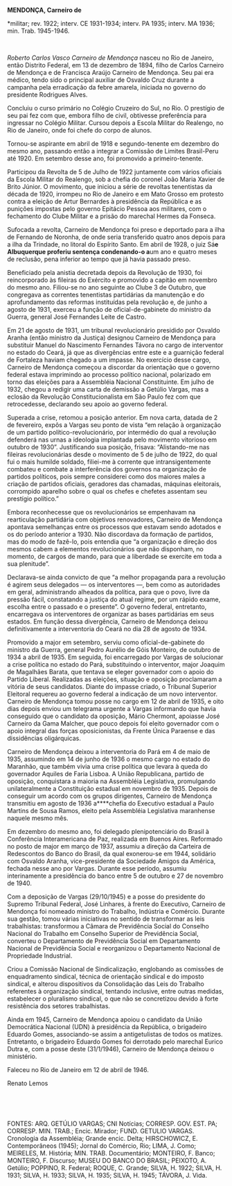 **MENDONÇA, Carneiro de**

\*militar; rev. 1922; interv. CE 1931-1934; interv. PA 1935; interv. MA
1936; min. Trab. 1945-1946.

 

*Roberto Carlos Vasco Carneiro de Mendonça* nasceu no Rio de Janeiro,
então Distrito Federal, em 13 de dezembro de 1894, filho de Carlos
Carneiro de Mendonça e de Francisca Araújo Carneiro de Mendonça. Seu pai
era médico, tendo sido o principal auxiliar de Osvaldo Cruz durante a
campanha pela erradicação da febre amarela, iniciada no governo do
presidente Rodrigues Alves.

Concluiu o curso primário no Colégio Cruzeiro do Sul, no Rio. O
prestígio de seu pai fez com que, embora filho de civil, obtivesse
preferência para ingressar no Colégio Militar. Cursou depois a Escola
Militar do Realengo, no Rio de Janeiro, onde foi chefe do corpo de
alunos.

Tornou-se aspirante em abril de 1918 e segundo-tenente em dezembro do
mesmo ano, passando então a integrar a Comissão de Limites Brasil-Peru
até 1920. Em setembro desse ano, foi promovido a primeiro-tenente.

Participou da Revolta de 5 de Julho de 1922 juntamente com vários
oficiais da Escola Militar do Realengo, sob a chefia do coronel João
Maria Xavier de Brito Júnior. O movimento, que iniciou a série de
revoltas tenentistas da década de 1920, irrompeu no Rio de Janeiro e em
Mato Grosso em protesto contra a eleição de Artur Bernardes à
presidência da República e as punições impostas pelo governo Epitácio
Pessoa aos militares, com o fechamento do Clube Militar e a prisão do
marechal Hermes da Fonseca.

Sufocada a revolta, Carneiro de Mendonça foi preso e deportado para a
ilha de Fernando de Noronha, de onde seria transferido quatro anos
depois para a ilha da Trindade, no litoral do Espírito Santo. Em abril
de 1928, o juiz Sá****e Albuquerque proferiu sentença condenando-o
a****um ano e quatro meses de reclusão, pena inferior ao tempo que já
havia passado preso.

Beneficiado pela anistia decretada depois da Revolução de 1930, foi
reincorporado às fileiras do Exército e promovido a capitão em novembro
do mesmo ano. Filiou-se no ano seguinte ao Clube 3 de Outubro, que
congregava as correntes tenentistas partidárias da manutenção e do
aprofundamento das reformas instituídas pela revolução e, de junho a
agosto de 1931, exerceu a função de oficial-de-gabinete do ministro da
Guerra, general José Fernandes Leite de Castro.

Em 21 de agosto de 1931, um tribunal revolucionário presidido por
Osvaldo Aranha (então ministro da Justiça) designou Carneiro de Mendonça
para substituir Manuel do Nascimento Fernandes Távora no cargo de
interventor no estado do Ceará, já que as divergências entre este e a
guarnição federal de Fortaleza haviam chegado a um impasse. No exercício
desse cargo, Carneiro de Mendonça começou a discordar da orientação que
o governo federal estava imprimindo ao processo político nacional,
polarizado em torno das eleições para a Assembléia Nacional
Constituinte. Em julho de 1932, chegou a redigir uma carta de demissão a
Getúlio Vargas, mas a eclosão da Revolução Constitucionalista em São
Paulo fez com que retrocedesse, declarando seu apoio ao governo federal.

Superada a crise, retomou a posição anterior. Em nova carta, datada de 2
de fevereiro, expôs a Vargas seu ponto de vista “em relação à
organização de um partido político-revolucionário, por intermédio do
qual a revolução defenderá nas urnas a ideologia implantada pelo
movimento vitorioso em outubro de 1930”. Justificando sua posição,
frisava: “Alistando-me nas fileiras revolucionárias desde o movimento de
5 de julho de 1922, do qual fui o mais humilde soldado, filiei-me à
corrente que intransigentemente combateu e combate a interferência dos
governos na organização de partidos políticos, pois sempre considerei
como dos maiores males a criação de partidos oficiais, geradores das
chamadas, máquinas eleitorais, corrompido aparelho sobre o qual os
chefes e chefetes assentam seu prestígio político.”

Embora reconhecesse que os revolucionários se empenhavam na
rearticulação partidária com objetivos renovadores, Carneiro de Mendonça
apontava semelhanças entre os processos que estavam sendo adotados e os
do período anterior a 1930. Não discordava da formação de partidos, mas
do modo de fazê-lo, pois entendia que “a organização e direção dos
mesmos cabem a elementos revolucionários que não disponham, no momento,
de cargos de mando, para que a liberdade se exercite em toda a sua
plenitude”.

Declarava-se ainda convicto de que “a melhor propaganda para a revolução
é agirem seus delegados — os interventores —, bem como as autoridades em
geral, administrando alheados da política, para que o povo, livre da
pressão fácil, constatando a justiça do atual regime, por um rápido
exame, escolha entre o passado e o presente”. O governo federal,
entretanto, encarregava os interventores de organizar as bases
partidárias em seus estados. Em função dessa divergência, Carneiro de
Mendonça deixou definitivamente a interventoria do Ceará no dia 28 de
agosto de 1934.

Promovido a major em setembro, serviu como oficial-de-gabinete do
ministro da Guerra, general Pedro Aurélio de Góis Monteiro, de outubro
de 1934 a abril de 1935. Em seguida, foi encarregado por Vargas de
solucionar a crise política no estado do Pará, substituindo o
interventor, major Joaquim de Magalhães Barata, que tentava se eleger
governador com o apoio do Partido Liberal. Realizadas as eleições,
situação e oposição proclamaram a vitória de seus candidatos. Diante do
impasse criado, o Tribunal Superior Eleitoral requereu ao governo
federal a indicação de um novo interventor. Carneiro de Mendonça tomou
posse no cargo em 12 de abril de 1935, e oito dias depois enviou um
telegrama urgente a Vargas informando que havia conseguido que o
candidato da oposição, Mário Chermont, apoiasse José Carneiro da Gama
Malcher, que pouco depois foi eleito governador com o apoio integral das
forças oposicionistas, da Frente Única Paraense e das dissidências
oligárquicas.

Carneiro de Mendonça deixou a interventoria do Pará em 4 de maio de
1935, assumindo em 14 de junho de 1936 o mesmo cargo no estado do
Maranhão, que também vivia uma crise política que levara à queda do
governador Aquiles de Faria Lisboa. A União Republicana, partido de
oposição, conquistara a maioria na Assembléia Legislativa, promulgando
unilateralmente a Constituição estadual em novembro de 1935. Depois de
conseguir um acordo com os grupos dirigentes, Carneiro de Mendonça
transmitiu em agosto de 1936 a****chefia do Executivo estadual a Paulo
Martins de Sousa Ramos, eleito pela Assembléia Legislativa maranhense
naquele mesmo mês.

Em dezembro do mesmo ano, foi delegado plenipotenciário do Brasil à
Conferência Interamericana de Paz, realizada em Buenos Aires. Reformado
no posto de major em março de 1937, assumiu a direção da Carteira de
Redescontos do Banco do Brasil, da qual exonerou-se em 1944, solidário
com Osvaldo Aranha, vice-presidente da Sociedade Amigos da América,
fechada nesse ano por Vargas. Durante esse período, assumiu
interinamente a presidência do banco entre 5 de outubro e 27 de novembro
de 1940.

Com a deposição de Vargas (29/10/1945) e a posse do presidente do
Supremo Tribunal Federal, José Linhares, à frente do Executivo, Carneiro
de Mendonça foi nomeado ministro do Trabalho, Indústria e Comércio.
Durante sua gestão, tomou várias iniciativas no sentido de transformar
as leis trabalhistas: transformou a Câmara de Previdência Social do
Conselho Nacional do Trabalho em Conselho Superior de Previdência
Social, converteu o Departamento de Previdência Social em Departamento
Nacional de Previdência Social e reorganizou o Departamento Nacional de
Propriedade Industrial.

Criou a Comissão Nacional de Sindicalização, englobando as comissões de
enquadramento sindical, técnica de orientação sindical e do imposto
sindical, e alterou dispositivos da Consolidação das Leis do Trabalho
referentes à organização sindical, tentando inclusive, entre outras
medidas, estabelecer o pluralismo sindical, o que não se concretizou
devido à forte resistência dos setores trabalhistas.

Ainda em 1945, Carneiro de Mendonça apoiou o candidato da União
Democrática Nacional (UDN) à presidência da República, o brigadeiro
Eduardo Gomes, associando-se assim a antigetulistas de todos os matizes.
Entretanto, o brigadeiro Eduardo Gomes foi derrotado pelo marechal
Eurico Dutra e, com a posse deste (31/1/1946), Carneiro de Mendonça
deixou o ministério.

Faleceu no Rio de Janeiro em 12 de abril de 1946.

Renato Lemos

 

 

FONTES: ARQ. GETÚLIO VARGAS; CNI Notícias; CORRESP. GOV. EST. PA;
CORRESP. MIN. TRAB.; Encic. Mirador; FUND. GETULIO VARGAS. Cronologia da
Assembléia; Grande encic. Delta; HIRSCHOWICZ, E. Contemporâneos (1945);
Jornal do Comércio, Rio; LIMA, J. Como; MEIRELES, M. História; MIN.
TRAB. Documentário; MONTEIRO, F. Banco; MONTEIRO, F. Discurso; MUSEU DO
BANCO DO BRASIL; PEIXOTO, A. Getúlio; POPPINO, R. Federal; ROQUE, C.
Grande; SILVA, H. 1922; SILVA, H. 1931; SILVA, H. 1933; SILVA, H. 1935;
SILVA, H. 1945; TÁVORA, J. Vida.

 
